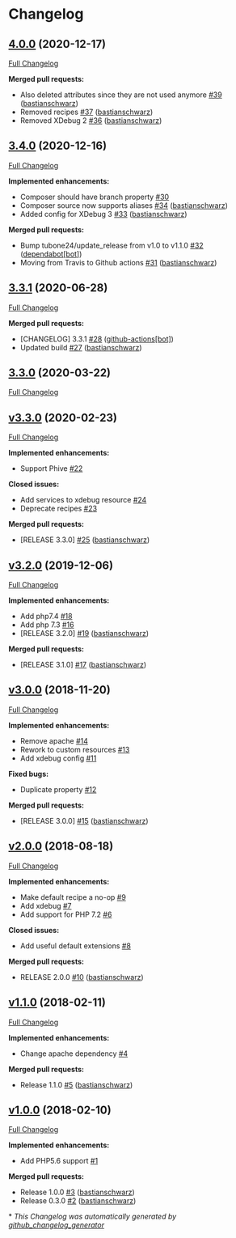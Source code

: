 # Changelog

## [4.0.0](https://github.com/codenamephp/chef.cookbook.php/tree/4.0.0) (2020-12-17)

[Full Changelog](https://github.com/codenamephp/chef.cookbook.php/compare/3.4.0...4.0.0)

**Merged pull requests:**

- Also deleted attributes since they are not used anymore [\#39](https://github.com/codenamephp/chef.cookbook.php/pull/39) ([bastianschwarz](https://github.com/bastianschwarz))
- Removed recipes [\#37](https://github.com/codenamephp/chef.cookbook.php/pull/37) ([bastianschwarz](https://github.com/bastianschwarz))
- Removed XDebug 2  [\#36](https://github.com/codenamephp/chef.cookbook.php/pull/36) ([bastianschwarz](https://github.com/bastianschwarz))

## [3.4.0](https://github.com/codenamephp/chef.cookbook.php/tree/3.4.0) (2020-12-16)

[Full Changelog](https://github.com/codenamephp/chef.cookbook.php/compare/3.3.1...3.4.0)

**Implemented enhancements:**

- Composer should have branch property [\#30](https://github.com/codenamephp/chef.cookbook.php/issues/30)
- Composer source now supports aliases [\#34](https://github.com/codenamephp/chef.cookbook.php/pull/34) ([bastianschwarz](https://github.com/bastianschwarz))
- Added config for XDebug 3 [\#33](https://github.com/codenamephp/chef.cookbook.php/pull/33) ([bastianschwarz](https://github.com/bastianschwarz))

**Merged pull requests:**

- Bump tubone24/update\_release from v1.0 to v1.1.0 [\#32](https://github.com/codenamephp/chef.cookbook.php/pull/32) ([dependabot[bot]](https://github.com/apps/dependabot))
- Moving from Travis to Github actions [\#31](https://github.com/codenamephp/chef.cookbook.php/pull/31) ([bastianschwarz](https://github.com/bastianschwarz))

## [3.3.1](https://github.com/codenamephp/chef.cookbook.php/tree/3.3.1) (2020-06-28)

[Full Changelog](https://github.com/codenamephp/chef.cookbook.php/compare/3.3.0...3.3.1)

**Merged pull requests:**

- \[CHANGELOG\] 3.3.1 [\#28](https://github.com/codenamephp/chef.cookbook.php/pull/28) ([github-actions[bot]](https://github.com/apps/github-actions))
- Updated build [\#27](https://github.com/codenamephp/chef.cookbook.php/pull/27) ([bastianschwarz](https://github.com/bastianschwarz))

## [3.3.0](https://github.com/codenamephp/chef.cookbook.php/tree/3.3.0) (2020-03-22)

[Full Changelog](https://github.com/codenamephp/chef.cookbook.php/compare/v3.3.0...3.3.0)

## [v3.3.0](https://github.com/codenamephp/chef.cookbook.php/tree/v3.3.0) (2020-02-23)

[Full Changelog](https://github.com/codenamephp/chef.cookbook.php/compare/v3.2.0...v3.3.0)

**Implemented enhancements:**

- Support Phive [\#22](https://github.com/codenamephp/chef.cookbook.php/issues/22)

**Closed issues:**

- Add services to xdebug resource [\#24](https://github.com/codenamephp/chef.cookbook.php/issues/24)
- Deprecate recipes [\#23](https://github.com/codenamephp/chef.cookbook.php/issues/23)

**Merged pull requests:**

- \[RELEASE 3.3.0\] [\#25](https://github.com/codenamephp/chef.cookbook.php/pull/25) ([bastianschwarz](https://github.com/bastianschwarz))

## [v3.2.0](https://github.com/codenamephp/chef.cookbook.php/tree/v3.2.0) (2019-12-06)

[Full Changelog](https://github.com/codenamephp/chef.cookbook.php/compare/v3.0.0...v3.2.0)

**Implemented enhancements:**

- Add php7.4 [\#18](https://github.com/codenamephp/chef.cookbook.php/issues/18)
- Add php 7.3 [\#16](https://github.com/codenamephp/chef.cookbook.php/issues/16)
- \[RELEASE 3.2.0\] [\#19](https://github.com/codenamephp/chef.cookbook.php/pull/19) ([bastianschwarz](https://github.com/bastianschwarz))

**Merged pull requests:**

- \[RELEASE 3.1.0\] [\#17](https://github.com/codenamephp/chef.cookbook.php/pull/17) ([bastianschwarz](https://github.com/bastianschwarz))

## [v3.0.0](https://github.com/codenamephp/chef.cookbook.php/tree/v3.0.0) (2018-11-20)

[Full Changelog](https://github.com/codenamephp/chef.cookbook.php/compare/v2.0.0...v3.0.0)

**Implemented enhancements:**

- Remove apache [\#14](https://github.com/codenamephp/chef.cookbook.php/issues/14)
- Rework to custom resources [\#13](https://github.com/codenamephp/chef.cookbook.php/issues/13)
- Add xdebug config [\#11](https://github.com/codenamephp/chef.cookbook.php/issues/11)

**Fixed bugs:**

- Duplicate property [\#12](https://github.com/codenamephp/chef.cookbook.php/issues/12)

**Merged pull requests:**

- \[RELEASE 3.0.0\] [\#15](https://github.com/codenamephp/chef.cookbook.php/pull/15) ([bastianschwarz](https://github.com/bastianschwarz))

## [v2.0.0](https://github.com/codenamephp/chef.cookbook.php/tree/v2.0.0) (2018-08-18)

[Full Changelog](https://github.com/codenamephp/chef.cookbook.php/compare/v1.1.0...v2.0.0)

**Implemented enhancements:**

- Make default recipe a no-op [\#9](https://github.com/codenamephp/chef.cookbook.php/issues/9)
- Add xdebug [\#7](https://github.com/codenamephp/chef.cookbook.php/issues/7)
- Add support for PHP 7.2 [\#6](https://github.com/codenamephp/chef.cookbook.php/issues/6)

**Closed issues:**

- Add useful default extensions [\#8](https://github.com/codenamephp/chef.cookbook.php/issues/8)

**Merged pull requests:**

- RELEASE 2.0.0 [\#10](https://github.com/codenamephp/chef.cookbook.php/pull/10) ([bastianschwarz](https://github.com/bastianschwarz))

## [v1.1.0](https://github.com/codenamephp/chef.cookbook.php/tree/v1.1.0) (2018-02-11)

[Full Changelog](https://github.com/codenamephp/chef.cookbook.php/compare/v1.0.0...v1.1.0)

**Implemented enhancements:**

- Change apache dependency [\#4](https://github.com/codenamephp/chef.cookbook.php/issues/4)

**Merged pull requests:**

- Release 1.1.0 [\#5](https://github.com/codenamephp/chef.cookbook.php/pull/5) ([bastianschwarz](https://github.com/bastianschwarz))

## [v1.0.0](https://github.com/codenamephp/chef.cookbook.php/tree/v1.0.0) (2018-02-10)

[Full Changelog](https://github.com/codenamephp/chef.cookbook.php/compare/09a54ef2cb5ea139b9c979ba2f417a532bd73820...v1.0.0)

**Implemented enhancements:**

- Add PHP5.6 support [\#1](https://github.com/codenamephp/chef.cookbook.php/issues/1)

**Merged pull requests:**

- Release 1.0.0 [\#3](https://github.com/codenamephp/chef.cookbook.php/pull/3) ([bastianschwarz](https://github.com/bastianschwarz))
- Release 0.3.0 [\#2](https://github.com/codenamephp/chef.cookbook.php/pull/2) ([bastianschwarz](https://github.com/bastianschwarz))



\* *This Changelog was automatically generated by [github_changelog_generator](https://github.com/github-changelog-generator/github-changelog-generator)*
